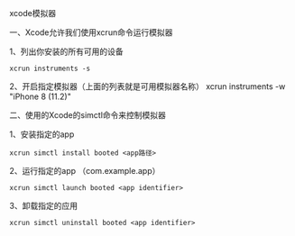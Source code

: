 xcode模拟器

一、Xcode允许我们使用xcrun命令运行模拟器

1、列出你安装的所有可用的设备
```
xcrun instruments -s
```
2、开启指定模拟器（上面的列表就是可用模拟器名称）
xcrun instruments -w "iPhone 8 (11.2)"

二、使用的Xcode的simctl命令来控制模拟器

1、安装指定的app

```
xcrun simctl install booted <app路径>
```


2、运行指定的app （com.example.app）

```
xcrun simctl launch booted <app identifier>
```


3、卸载指定的应用

```
xcrun simctl uninstall booted <app identifier>
```
